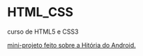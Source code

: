 # HTML_CSS

 curso de HTML5 e CSS3
  
 <a href="https://flavioviniciusteixeira.github.io/HTML_CSS/Mini-Projeto-Android/"> mini-projeto feito sobre a Hitória do Android.</a>
